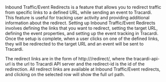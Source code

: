 Inbound Traffic/Event Redirects is a feature that allows you to redirect traffic from specific links to a defined URL, while sending an event to Tracardi. This feature is useful for tracking user activity and providing additional information about the redirect. Setting up Inbound Traffic/Event Redirects involves defining the links that you want to redirect, setting the target URL, defining the event properties, and setting up the event tracking in Tracardi. Once the setup is complete, when a user clicks on one of the defined links, they will be redirected to the target URL and an event will be sent to Tracardi. 

The redirect links are in the form of http://<tracardi-api-url>/redirect/<redirect-id>, where the tracardi-api-url is the url to Tracardi API server and the redirect-id is the id of the redirection. All redirect links are available at Inbound Traffic/Event redirects, and clicking on the selected row will show the full url path.